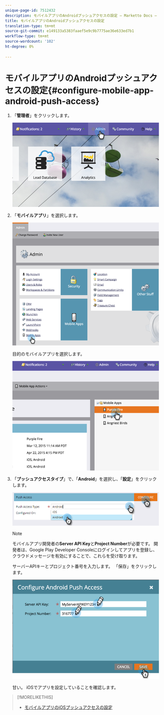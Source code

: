 ```yaml
---
unique-page-id: 7512432
description: モバイルアプリのAndroidプッシュアクセスの設定 — Marketto Docs — 製品ドキュメント
title: モバイルアプリのAndroidプッシュアクセスの設定
translation-type: tm+mt
source-git-commit: e149133a5383faaef5e9c9b7775ae36e633ed7b1
workflow-type: tm+mt
source-wordcount: '102'
ht-degree: 0%

---
```



# モバイルアプリのAndroidプッシュアクセスの設定{#configure-mobile-app-android-push-access}

1. 「**管理者**」をクリックします。

   ![](assets/image2015-4-22-16-3a12-3a32.png)

1. 「**モバイルアプリ**」を選択します。

   ![](assets/image2015-4-22-16-3a14-3a29.png)

   目的のモバイルアプリを選択します。

   ![](assets/image2015-4-22-16-3a33-3a19.png)

1. 「**プッシュアクセスタイプ**」で、「**Android**」を選択し、「**設定**」をクリックします。

   ![](assets/image2016-6-15-15-3a16-3a22.png)

   >[!NOTE]
   >
   >モバイルアプリ開発者の&#x200B;**Server API Key**&#x200B;と&#x200B;**Project Number**&#x200B;が必要です。 開発者は、Google Play Developer Consoleにログインしてアプリを登録し、クラウドメッセージを有効にすることで、これらを受け取ります。

   サーバーAPIキーとプロジェクト番号を入力します。 「保存」をクリックします。

   ![](assets/image2015-4-22-18-3a54-3a54.png)

   甘い。 iOSでアプリを設定していることを確認します。

>[!MORELIKETHIS]
>
>* [モバイルアプリのiOSプッシュアクセスの設定](configure-mobile-app-ios-push-access.md)

>



